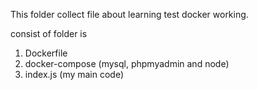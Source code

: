 This folder collect file about learning test docker working.

consist of folder is
1. Dockerfile
2. docker-compose (mysql, phpmyadmin and node)
3. index.js (my main code)
